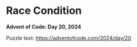 # Race Condition

**Advent of Code: Day 20, 2024**

Puzzle text: <https://adventofcode.com/2024/day/20>
